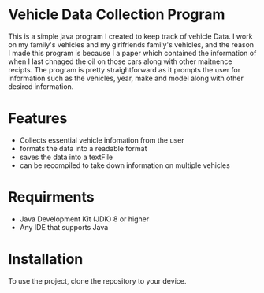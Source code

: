 # Vehicle Data Collection Program
This is a simple java program I created to keep track of vehicle Data. I work on my family's vehicles and my girlfriends family's vehicles, and the reason I made this program is because I a paper which contained the information of when I last chnaged the oil on those cars along with other maitnence recipts. The program is pretty straightforward as it prompts the user for information such as the vehicles, year, make and model along with other desired information.

# Features

- Collects essential vehicle infomation from the user
- formats the data into a readable format
- saves the data into a textFile
- can be recompiled to take down information on multiple vehicles

# Requirments
- Java Development Kit (JDK) 8 or higher
- Any IDE that supports Java

# Installation

To use the project, clone the repository to your device.
 
